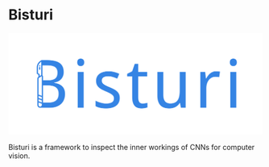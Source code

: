 # Bisturi

![Bisturi Logo](assets/bisturi.png)

Bisturi is a framework to inspect the inner workings of CNNs for computer vision.
